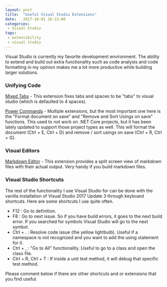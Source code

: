 ```yaml
---
layout: post
title:  "Useful Visual Studio Extensions"
date:   2017-10-01 16:15:00
categories:
 - Visual Studio
tags:
 - extensibility
 - visual studio
---
```


Visual Studio is currently my favorite development environment. The ability to extend and build out extra functionality such as code analysis and code formatting in my opinion makes me a lot more productive while building larger solutions.
&shy;

### Unifying Code

[Mixed Tabs](https://marketplace.visualstudio.com/items?itemName=VisualStudioProductTeam.FixMixedTabs) - This extension fixes tabs and spaces to be "tabs" to visual studio (which is defaulted to 4 spaces).

[Power Commands](https://marketplace.visualstudio.com/items?itemName=VisualStudioProductTeam.PowerCommandsforVisualStudio) - Multiple extensions, but the most important one here is the "Format document on save" and "Remove and Sort Usings on save" functions. This used to not work on .NET Core projects, but it has been lately updated to support those project types as well. This will format the document (Ctrl + E, Ctrl + D) and remove / sort usings on save (Ctrl + R, Ctrl + G).

### Visual Editors

[Markdown Editor](https://github.com/madskristensen/MarkdownEditor) - This extension provides a split screen view of markdown files with their actual output. Very handy if you build markdown files.

### Visual Studio Shortcuts

The rest of the functionality I use Visual Studio for can be done with the vanilla installation of Visual Studio 2017 Update 3 through keyboard shortcuts. Here are some shortcuts I use quite often.

* F12 : Go to definition.
* F8 : Go to next issue. So if you have build errors, it goes to the next build error. If you searched for symbols Visual Studio will go to the next symbol.
* Ctrl + . : Resolve code issue (the yellow lightbulb). Useful if a namespace is not recognized and you want to add the using statement for it.
* Ctrl + , : "Go to All" functionality. Useful to go to a class and open the class file. 
* Ctrl + R, Ctrl + T : If inside a unit test method, it will debug that specific test method.

Please comment below if there are other shortcuts and or extensions that you find useful.